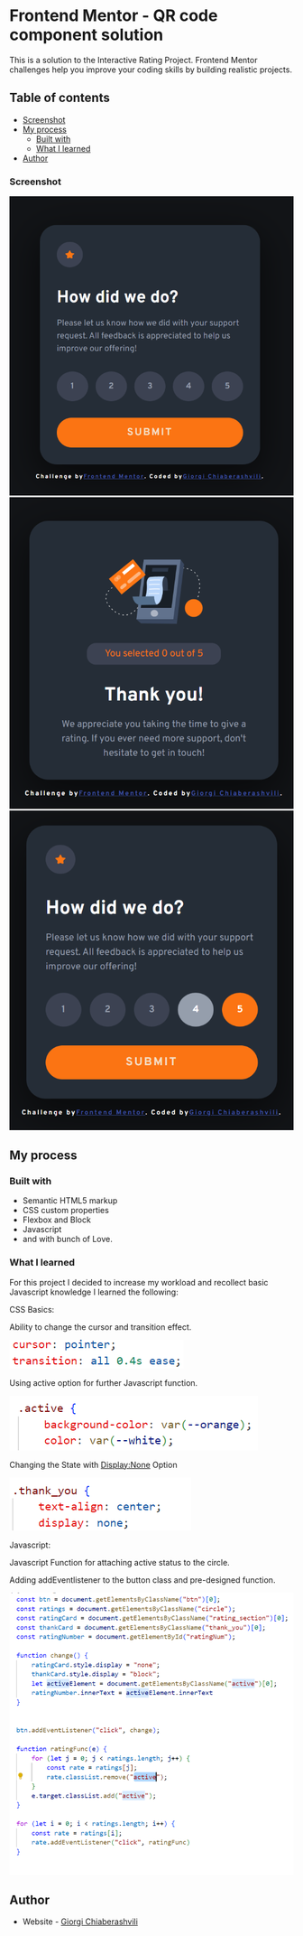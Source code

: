 # Frontend Mentor - QR code component solution

This is a solution to the Interactive Rating Project. Frontend Mentor challenges help you improve your coding skills by building realistic projects. 

## Table of contents

  - [Screenshot](#screenshot)
- [My process](#my-process)
  - [Built with](#built-with)
  - [What I learned](#what-i-learned)
- [Author](#author)

### Screenshot

![](./images/Screenshot%202023-09-23%20182448.png)
![](./images/Screenshot%202023-09-23%20182500.png)
![](./images/Screenshot%202023-09-23%20182520.png)

## My process

### Built with

- Semantic HTML5 markup
- CSS custom properties
- Flexbox and Block
- Javascript
- and with bunch of Love.

### What I learned

For this project I decided to increase my workload and recollect basic Javascript knowledge I learned the following:

CSS Basics:

Ability to change the cursor and transition effect.

![](./images/Screenshot%202023-09-23%20182834.png)

Using active option for further Javascript function.

![](./images/Screenshot%202023-09-23%20183029.png)

Changing the State with <Display:None> Option

![](./images/Screenshot%202023-09-23%20183059.png)

Javascript:

Javascript Function for attaching active status to the circle.

Adding addEventlistener to the button class and pre-designed function.

![](./images/Screenshot%202023-09-23%20183631.png)

## Author

- Website - [Giorgi Chiaberashvili](https://giorgichiaberashvili.github.io/)


